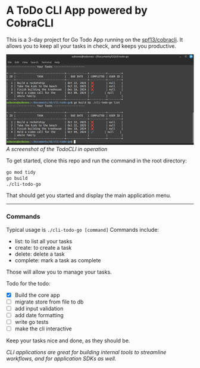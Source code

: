 # A ToDo CLI App powered by CobraCLI
This is a 3-day project for Go Todo App running on the [spf13/cobracli](https://github.com/spf13/cobra). It allows you to keep all your tasks in check, and keeps you productive.

![Todo CLI Image](screenshot.png)
*A screenshot of the TodoCLI in operation*

To get started, clone this repo and run the command in the root directory:
```
go mod tidy
go build
./cli-todo-go
```

That should get you started and display the main application menu.

---

### Commands
Typical usage is `./cli-todo-go [command]`
Commands include:
- list: to list all your tasks
- create: to create a task
- delete: delete a task
- complete: mark a task as complete

Those will allow you to manage your tasks.

Todo for the todo:
- [x] Build the core app
- [ ] migrate store from file to db
- [ ] add input validation
- [ ] add date formatting
- [ ] write go tests
- [ ] make the cli interactive

Keep your tasks nice and done, as they should be.

*CLI applications are great for building internal tools to streamline workflows, and for application SDKs as well.*
